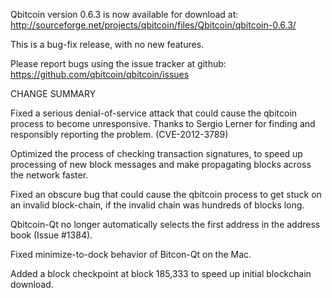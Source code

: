 Qbitcoin version 0.6.3 is now available for download at:
  http://sourceforge.net/projects/qbitcoin/files/Qbitcoin/qbitcoin-0.6.3/

This is a bug-fix release, with no new features.

Please report bugs using the issue tracker at github:
  https://github.com/qbitcoin/qbitcoin/issues

CHANGE SUMMARY

Fixed a serious denial-of-service attack that could cause the
qbitcoin process to become unresponsive. Thanks to Sergio Lerner
for finding and responsibly reporting the problem. (CVE-2012-3789)

Optimized the process of checking transaction signatures, to
speed up processing of new block messages and make propagating
blocks across the network faster.

Fixed an obscure bug that could cause the qbitcoin process to get
stuck on an invalid block-chain, if the invalid chain was
hundreds of blocks long.

Qbitcoin-Qt no longer automatically selects the first address
in the address book (Issue #1384).

Fixed minimize-to-dock behavior of Bitcon-Qt on the Mac.

Added a block checkpoint at block 185,333 to speed up initial
blockchain download.
